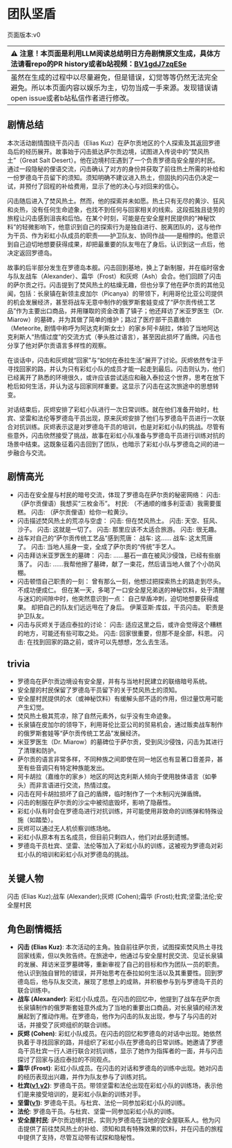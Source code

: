 # 团队坚盾
页面版本:v0
 

| :warning: 注意！本页面是利用LLM阅读总结明日方舟剧情原文生成，具体方法请看repo的PR history或者b站视频：[BV1gdJ7zqESe](https://www.bilibili.com/video/BV1gdJ7zqESe/)         |
|:----------------------------|
| 虽然在生成的过程中以尽量避免，但是错误，幻觉等等仍然无法完全避免。所以本页面内容以娱乐为主，切勿当成一手来源。发现错误请open issue或者b站私信作者进行修改。|



## 剧情总结
本次活动剧情围绕干员闪击（Elias Kuz）在萨尔贡地区的个人探索及其返回罗德岛后的经历展开。故事始于闪击抵达萨尔贡边境，试图进入传说中的“焚风热土”（Great Salt Desert）。他在边境村庄遇到了一个负责罗德岛安全屋的村民。通过一段隐秘的俚语交流，闪击确认了对方的身份并获取了前往热土所需的补给和一份罗德岛干员留下的须知。须知明确不建议进入热土，但固执的闪击仍决定一试，并预付了回程的补给费用，显示了他的决心与对回来的信心。

闪击随后进入了焚风热土。然而，他的探索并未如愿。热土只有无尽的黄沙、狂风和炎热，没有任何生命迹象，也找不到任何与回家相关的线索。这段孤独且徒劳的旅程让闪击感到沮丧和后怕。在某个时刻，可能是在安全屋村民提供的“神秘饮料”的轻微影响下，他意识到自己的探索行为是独自进行、脱离团队的，这与他作为干员、作为彩虹小队成员的职责——护卫队友、协同作战——是相悖的。他意识到自己迫切地想要获得成果，却把最重要的队友甩在了身后。认识到这一点后，他决定返回罗德岛。

故事的后半部分发生在罗德岛本舰。闪击回到基地，换上了新制服，并在临时宿舍与队友战车（Alexander）、霜华（Frost）和灰烬（Ash）会合。他们回顾了闪击的萨尔贡之行。闪击提到了焚风热土的枯燥无趣，但也分享了他在萨尔贡的其他见闻，包括：长泉镇在新领主皮加尔（Picanya）的带领下，利用哥伦比亚公司提供的机会发展经济，甚至将战车无意中制作的俄罗斯套娃变成了“萨尔贡传统工艺品”作为主要出口商品，并用赚取的资金改善了镇子；他还拜访了米亚罗医生（Dr. Miarow）的墓碑，并为其做了简单的维护；路过了医疗部干员嘉维尔（Meteorite, 剧情中称呼为阿达克利斯女士）的家乡阿卡胡拉，体验了当地阿达克利斯人“热情过度”的交流方式（拳头胜过语言），甚至因此损坏了盾牌。闪击也分享了他对萨尔贡语言多样性的观察。

在谈话中，闪击和灰烬就“回家”与“如何在泰拉生活”展开了讨论。灰烬依然专注于寻找回家的路，并认为只有彩虹小队的成员才能一起走到最后。闪击则认为，他们已经离开了熟悉的环境很久，或许应该尝试适应和融入泰拉这个世界，思考在放下枪后如何生活，并认为这与回家同样重要。这显示了闪击在这次旅途中的思想转变。

对话结束后，灰烬安排了彩虹小队进行一次日常训练。就在他们准备开始时，杜宾、坚雷和法伦等罗德岛干员出现，原来灰烬安排了他们与罗德岛干员进行一次联合对抗训练。灰烬表示这是对罗德岛干员的培训，也是对彩虹小队的挑战。尽管有些意外，闪击欣然接受了挑战，故事在彩虹小队准备与罗德岛干员进行训练对抗的场景中结束。这既象征着闪击回到了团队，也暗示了彩虹小队与罗德岛之间的进一步融合与交流。
## 剧情高光
- 闪击在安全屋与村民的暗号交流，体现了罗德岛在萨尔贡的秘密网络：
  闪击: （萨尔贡俚语）我想买“三枚金币”。
  村民: （不通顺的维多利亚语）我需要蛋糕。
  闪击: （萨尔贡俚语）给你一粒黄沙。
- 闪击描述焚风热土的荒凉与空虚：
  闪击: 但在焚风热土。
  闪击: 天空、狂风、沙子。
  闪击: 这就是一切了。
  闪击: 那里应该不太适合旅游。
  闪击: 很无趣。
- 战车对自己的“萨尔贡传统工艺品”感到荒唐：
  战车: 这......
  战车: 这太荒唐了。
  闪击: 当地人摇身一变，全成了萨尔贡的“传统”手艺人。
- 闪击拜访米亚罗医生的墓碑：
  闪击: ......墓石一直在被风沙侵蚀，已经有些崩落了。
  闪击: ......我帮他擦了墓碑，献了一束花，然后请当地人做了个小防风棚。
- 闪击顿悟自己职责的一刻：
  曾有那么一刻，他想过把探索热土的路走到尽头。不成功便成仁。
  但在某一天，多喝了一口安全屋兄弟送的神秘饮料，处于清醒与迷幻的间隙中时，他突然意识到一点：
  自己举盾冲刺，迫切地想要获得成果。
  却把自己的队友们远远甩在了身后。
  伊莱亚斯·库兹，干员闪击。
  职责是护卫队友。
- 闪击与灰烬关于适应泰拉的讨论：
  闪击: 适应这里之后，或许会觉得这个糟糕的地方，可能还有些可取之处。
  闪击: 回家很重要，但那不是全部，科恩。
  闪击: 在找到回家的路之前，或许可以先想想，怎么去生活。
## trivia
- 罗德岛在萨尔贡边境设有安全屋，并有与当地村民建立的联络暗号系统。
- 安全屋的村民保留了罗德岛干员留下的关于焚风热土的须知。
- 安全屋村民提供的水（或神秘饮料）有缓解头部不适的作用，但过量饮用可能产生幻觉。
- 焚风热土极其荒凉，除了自然元素外，似乎没有生命迹象。
- 长泉镇在皮加尔的领导下，利用哥伦比亚公司的贸易机会，通过贩卖战车制作的俄罗斯套娃等“萨尔贡传统工艺品”发展经济。
- 米亚罗医生（Dr. Miarow）的墓碑位于萨尔贡，受到风沙侵蚀，闪击为其进行了清理和防护。
- 萨尔贡的语言非常多样，不同种族之间即使在同一地区也有显著口音差异，甚至有些音调只有特定种族能发出。
- 阿卡胡拉（嘉维尔的家乡）地区的阿达克利斯人倾向于使用肢体语言（如拳头）而非言语进行交流，热情过度。
- 闪击在阿卡胡拉损坏了自己的盾牌，临时制作了一个木制闪光弹盾牌。
- 闪击的制服在萨尔贡的沙尘中被彻底毁坏，影响了隐蔽性。
- 彩虹小队有时会在罗德岛进行对抗训练，并可能使用非致命的训练弹和特殊设施（如踏垫）。
- 灰烬可以通过无人机侦察训练场地。
- 彩虹小队原本有五名成员，但目前只剩四人，他们对此感到遗憾。
- 罗德岛干员杜宾、坚雷、法伦等加入了彩虹小队的训练，这被视为罗德岛对彩虹小队的培训和彩虹小队对罗德岛的挑战。
## 关键人物
闪击 (Elias Kuz);战车 (Alexander);灰烬 (Cohen);霜华 (Frost);杜宾;坚雷;法伦;安全屋村民
## 角色剧情概括
-   **闪击 (Elias Kuz)**: 本次活动的主角。独自前往萨尔贡，试图探索焚风热土寻找回家线索，但以失败告终。在旅途中，他通过与安全屋村民交流、见证长泉镇的发展、拜访米亚罗墓碑等，重新审视了自己的目标和作为团队一员的职责。他认识到独自冒险的错误，并开始思考在泰拉如何生活以及其重要性。回到罗德岛后，他与队友交流，展现了思想上的成熟，并积极参与到与罗德岛干员的联合训练中。
-   **战车 (Alexander)**: 彩虹小队成员。在闪击的回忆中，他提到了战车在萨尔贡长泉镇制作的俄罗斯套娃意外成为了当地的重要出口商品，对长泉镇的经济发展起到了推动作用。在罗德岛，他作为闪击的队友出现，参与了与闪击的对话，并接受了灰烬组织的联合训练。
-   **灰烬 (Cohen)**: 彩虹小队成员。在闪击的回忆和罗德岛的对话中出现。她依然执着于寻找回家的路，并组织了彩虹小队在罗德岛的日常训练。她邀请了罗德岛干员杜宾一行人进行联合对抗训练，显示了她作为指挥者的一面，并与闪击探讨了回家与适应泰拉的不同观点。
-   **霜华 (Frost)**: 彩虹小队成员。在闪击的对话和罗德岛的训练中出现。她对闪击的经历表现出兴趣，并作为队友参与了训练对抗。
-   **杜宾([v1](../chars/char_130_doberm.md),[v2](../char_v3/char_130_doberm.md))**: 罗德岛干员。带领坚雷和法伦出现在彩虹小队的训练场，表示他们是来接受培训的，是彩虹小队新的训练对手。
-   **坚雷([v1](../chars/char_260_durnar.md))**: 罗德岛干员。与杜宾、法伦一同参加彩虹小队的训练。
-   **法伦**: 罗德岛干员。与杜宾、坚雷一同参加彩虹小队的训练。
-   **安全屋村民**: 萨尔贡边境村民，实则为罗德岛在当地的安全屋联系人。他为闪击提供了前往焚风热土的补给、须知和具有特殊效果的饮料，并在闪击的旅程中提供了支持，尽管互动带有试探和隐秘性。